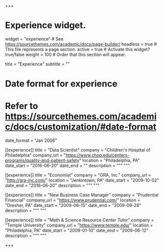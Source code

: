 +++
# Experience widget.
widget = "experience"  # See https://sourcethemes.com/academic/docs/page-builder/
headless = true  # This file represents a page section.
active = true  # Activate this widget? true/false
weight = 100  # Order that this section will appear.

title = "Experience"
subtitle = ""

# Date format for experience
# Refer to https://sourcethemes.com/academic/docs/customization/#date-format
date_format = "Jan 2006"

[[experience]]
  title = "Data Scientist"
  company = "Children's Hospital of Philadelphia"
  company_url = "https://www.chop.edu/centers-programs/quality-and-patient-safety"
  location = "Philadelphia, PA"
  date_start = "2016-06-20"
  date_end = ""
  description = """
  """

[[experience]]
  title = "Economist"
  company = "GRA, Inc."
  company_url = "http://gra-inc.com/"
  location = "Jenkintown, PA"
  date_start = "2009-10-02"
  date_end = "2016-06-20"
  description = """ """
  
[[experience]]
  title = "New Business Case Manager"
  company = "Prudential Financial"
  company_url = "https://www.prudential.com/"
  location = "Dresher, PA"
  date_start = "2009-06-15"
  date_end = "2009-09-28" 
  description = """ """
  
[[experience]]
  title = "Math & Science Resource Center Tutor"
  company = "Temple University"
  company_url = "https://www.temple.edu/"
  location = "Philadelphia, PA"
  date_start = "2009-01-10"
  date_end = "2009-06-12"
  description = """ """

+++
